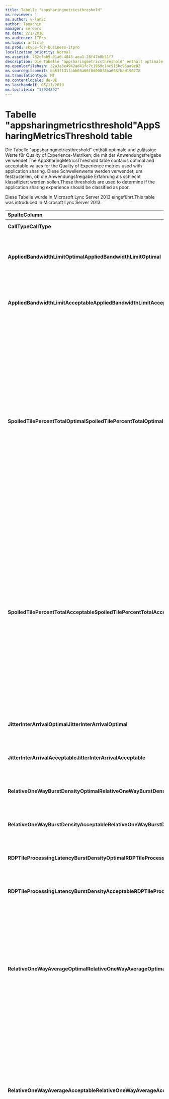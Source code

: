 ```yaml
---
title: Tabelle "appsharingmetricsthreshold"
ms.reviewer: ''
ms.author: v-lanac
author: lanachin
manager: serdars
ms.date: 2/1/2018
ms.audience: ITPro
ms.topic: article
ms.prod: skype-for-business-itpro
localization_priority: Normal
ms.assetid: 782cfab9-01a6-4843-aea1-28f47b0b51f7
description: Die Tabelle "appsharingmetricsthreshold" enthält optimale und zulässige Werte für Quality of Experience-Metriken, die mit der Anwendungsfreigabe verwendet. Diese Schwellenwerte werden verwendet, um festzustellen, ob die Anwendungsfreigabe Erfahrung als schlecht klassifiziert werden sollen.
ms.openlocfilehash: 32a3a8e4942ad41fc7c1969c14c915bc95aa9e82
ms.sourcegitcommit: bb53f131fabb03a66f0d000f8ba668fbad190778
ms.translationtype: MT
ms.contentlocale: de-DE
ms.lasthandoff: 05/11/2019
ms.locfileid: "33924892"
---
```

# <a name="appsharingmetricsthreshold-table"></a><span data-ttu-id="d851b-104">Tabelle "appsharingmetricsthreshold"</span><span class="sxs-lookup"><span data-stu-id="d851b-104">AppSharingMetricsThreshold table</span></span>
 
<span data-ttu-id="d851b-105">Die Tabelle "appsharingmetricsthreshold" enthält optimale und zulässige Werte für Quality of Experience-Metriken, die mit der Anwendungsfreigabe verwendet.</span><span class="sxs-lookup"><span data-stu-id="d851b-105">The AppSharingMetricsThreshold table contains optimal and acceptable values for the Quality of Experience metrics used with application sharing.</span></span> <span data-ttu-id="d851b-106">Diese Schwellenwerte werden verwendet, um festzustellen, ob die Anwendungsfreigabe Erfahrung als schlecht klassifiziert werden sollen.</span><span class="sxs-lookup"><span data-stu-id="d851b-106">These thresholds are used to determine if the application sharing experience should be classified as poor.</span></span>
  
<span data-ttu-id="d851b-107">Diese Tabelle wurde in Microsoft Lync Server 2013 eingeführt.</span><span class="sxs-lookup"><span data-stu-id="d851b-107">This table was introduced in Microsoft Lync Server 2013.</span></span>
  
|<span data-ttu-id="d851b-108">**Spalte**</span><span class="sxs-lookup"><span data-stu-id="d851b-108">**Column**</span></span>|<span data-ttu-id="d851b-109">**Datentyp**</span><span class="sxs-lookup"><span data-stu-id="d851b-109">**Data Type**</span></span>|<span data-ttu-id="d851b-110">**Schlüssel/Index**</span><span class="sxs-lookup"><span data-stu-id="d851b-110">**Key/Index**</span></span>|<span data-ttu-id="d851b-111">**Details**</span><span class="sxs-lookup"><span data-stu-id="d851b-111">**Details**</span></span>|
|:-----|:-----|:-----|:-----|
|<span data-ttu-id="d851b-112">**CallType**</span><span class="sxs-lookup"><span data-stu-id="d851b-112">**CallType**</span></span> <br/> |<span data-ttu-id="d851b-113">int</span><span class="sxs-lookup"><span data-stu-id="d851b-113">int</span></span>  <br/> |<span data-ttu-id="d851b-114">Primary</span><span class="sxs-lookup"><span data-stu-id="d851b-114">Primary</span></span>  <br/> |<span data-ttu-id="d851b-115">Typ des getätigten Anrufs.</span><span class="sxs-lookup"><span data-stu-id="d851b-115">Type of call that was placed.</span></span>  <br/> |
|<span data-ttu-id="d851b-116">**AppliedBandwidthLimitOptimal**</span><span class="sxs-lookup"><span data-stu-id="d851b-116">**AppliedBandwidthLimitOptimal**</span></span> <br/> |<span data-ttu-id="d851b-117">int</span><span class="sxs-lookup"><span data-stu-id="d851b-117">int</span></span>  <br/> ||<span data-ttu-id="d851b-118">Optimale Bandbreite Beschränkung für die Anwendungsfreigabe.</span><span class="sxs-lookup"><span data-stu-id="d851b-118">Optimal bandwidth limitation for application sharing.</span></span> <span data-ttu-id="d851b-119">Der Standardwert ist 1000000.</span><span class="sxs-lookup"><span data-stu-id="d851b-119">The default value is 1000000.</span></span>  <br/> |
|<span data-ttu-id="d851b-120">**AppliedBandwidthLimitAcceptable**</span><span class="sxs-lookup"><span data-stu-id="d851b-120">**AppliedBandwidthLimitAcceptable**</span></span> <br/> |<span data-ttu-id="d851b-121">int</span><span class="sxs-lookup"><span data-stu-id="d851b-121">int</span></span>  <br/> ||<span data-ttu-id="d851b-122">Zulässige Bandbreite Beschränkung für die Anwendungsfreigabe.</span><span class="sxs-lookup"><span data-stu-id="d851b-122">Acceptable bandwidth limitation for application sharing.</span></span> <span data-ttu-id="d851b-123">Der Standardwert ist 500000.</span><span class="sxs-lookup"><span data-stu-id="d851b-123">The default value is 500000.</span></span>  <br/> |
|<span data-ttu-id="d851b-124">**SpoiledTilePercentTotalOptimal**</span><span class="sxs-lookup"><span data-stu-id="d851b-124">**SpoiledTilePercentTotalOptimal**</span></span> <br/> |<span data-ttu-id="d851b-125">decimal(5,2)</span><span class="sxs-lookup"><span data-stu-id="d851b-125">decimal(5,2)</span></span>  <br/> ||<span data-ttu-id="d851b-126">Optimale Prozentsatz für "schlechte" Kacheln zum Klassifizieren von eine Anwendungsfreigabe Qualität.</span><span class="sxs-lookup"><span data-stu-id="d851b-126">Optimal percentage rate for "spoiled" tiles for classifying an Application Sharing quality.</span></span> <span data-ttu-id="d851b-127">Dieser Wert ist der Prozentsatz des Inhalts von des mitbenutzenden Projekts, die den Viewer nicht erreicht hat.</span><span class="sxs-lookup"><span data-stu-id="d851b-127">This value is the percentage of the content from the sharer that did not reach the viewer.</span></span> <span data-ttu-id="d851b-128">Inhalt möglicherweise verworfen (oder hat) beim des mitbenutzenden Projekts verwirft Kacheln aus der grafikquelle oder die ASMCU werden verworfen nebeneinander angeordnet werden nebeneinander angeordnet von mitbenutzenden fest.</span><span class="sxs-lookup"><span data-stu-id="d851b-128">Content may be discarded (or spoiled) when the sharer discards tiles from the graphics source or the ASMCU tiles discards tiles from Sharer respectively.</span></span> <span data-ttu-id="d851b-129">Der Standardwert beträgt 11 %.</span><span class="sxs-lookup"><span data-stu-id="d851b-129">The default value is 11 percent.</span></span>  <br/> |
|<span data-ttu-id="d851b-130">**SpoiledTilePercentTotalAcceptable**</span><span class="sxs-lookup"><span data-stu-id="d851b-130">**SpoiledTilePercentTotalAcceptable**</span></span> <br/> |<span data-ttu-id="d851b-131">decimal(5,2)</span><span class="sxs-lookup"><span data-stu-id="d851b-131">decimal(5,2)</span></span>  <br/> ||<span data-ttu-id="d851b-132">Akzeptabler Prozentsatz für "schlechte" Kacheln zum Klassifizieren von eine Anwendungsfreigabe Qualität.</span><span class="sxs-lookup"><span data-stu-id="d851b-132">Acceptable percentage rate for "spoiled" tiles for classifying an Application Sharing quality.</span></span> <span data-ttu-id="d851b-133">Dieser Wert ist der Prozentsatz des Inhalts von des mitbenutzenden Projekts, die den Viewer nicht erreicht hat.</span><span class="sxs-lookup"><span data-stu-id="d851b-133">This value is the percentage of the content from the sharer that did not reach the viewer.</span></span> <span data-ttu-id="d851b-134">Inhalt möglicherweise verworfen (oder hat) beim des mitbenutzenden Projekts verwirft Kacheln aus der grafikquelle oder die ASMCU werden verworfen nebeneinander angeordnet werden nebeneinander angeordnet von mitbenutzenden fest.</span><span class="sxs-lookup"><span data-stu-id="d851b-134">Content may be discarded (or spoiled) when the sharer discards tiles from the graphics source or the ASMCU tiles discards tiles from Sharer respectively.</span></span> <span data-ttu-id="d851b-135">Der Standardwert ist 36 Prozent.</span><span class="sxs-lookup"><span data-stu-id="d851b-135">The default value is 36 percent.</span></span>  <br/> |
|<span data-ttu-id="d851b-136">**JitterInterArrivalOptimal**</span><span class="sxs-lookup"><span data-stu-id="d851b-136">**JitterInterArrivalOptimal**</span></span> <br/> |<span data-ttu-id="d851b-137">int</span><span class="sxs-lookup"><span data-stu-id="d851b-137">int</span></span>  <br/> ||<span data-ttu-id="d851b-138">Diese Spalte wird nicht in Microsoft Lync Server 2013 verwendet.</span><span class="sxs-lookup"><span data-stu-id="d851b-138">This column is not used in Microsoft Lync Server 2013.</span></span>  <br/> |
|<span data-ttu-id="d851b-139">**JitterInterArrivalAcceptable**</span><span class="sxs-lookup"><span data-stu-id="d851b-139">**JitterInterArrivalAcceptable**</span></span> <br/> |<span data-ttu-id="d851b-140">int</span><span class="sxs-lookup"><span data-stu-id="d851b-140">int</span></span>  <br/> ||<span data-ttu-id="d851b-141">Diese Spalte wird nicht in Microsoft Lync Server 2013 verwendet.</span><span class="sxs-lookup"><span data-stu-id="d851b-141">This column is not used in Microsoft Lync Server 2013.</span></span>  <br/> |
|<span data-ttu-id="d851b-142">**RelativeOneWayBurstDensityOptimal**</span><span class="sxs-lookup"><span data-stu-id="d851b-142">**RelativeOneWayBurstDensityOptimal**</span></span> <br/> |<span data-ttu-id="d851b-143">float</span><span class="sxs-lookup"><span data-stu-id="d851b-143">float</span></span>  <br/> ||<span data-ttu-id="d851b-144">Diese Spalte wird nicht in Microsoft Lync Server 2013 verwendet.</span><span class="sxs-lookup"><span data-stu-id="d851b-144">This column is not used in Microsoft Lync Server 2013.</span></span>  <br/> |
|<span data-ttu-id="d851b-145">**RelativeOneWayBurstDensityAcceptable**</span><span class="sxs-lookup"><span data-stu-id="d851b-145">**RelativeOneWayBurstDensityAcceptable**</span></span> <br/> |<span data-ttu-id="d851b-146">float</span><span class="sxs-lookup"><span data-stu-id="d851b-146">float</span></span>  <br/> ||<span data-ttu-id="d851b-147">Diese Spalte wird nicht in Microsoft Lync Server 2013 verwendet.</span><span class="sxs-lookup"><span data-stu-id="d851b-147">This column is not used in Microsoft Lync Server 2013.</span></span>  <br/> |
|<span data-ttu-id="d851b-148">**RDPTileProcessingLatencyBurstDensityOptimal**</span><span class="sxs-lookup"><span data-stu-id="d851b-148">**RDPTileProcessingLatencyBurstDensityOptimal**</span></span> <br/> |<span data-ttu-id="d851b-149">float</span><span class="sxs-lookup"><span data-stu-id="d851b-149">float</span></span>  <br/> ||<span data-ttu-id="d851b-150">Diese Spalte wird nicht in Microsoft Lync Server 2013 verwendet.</span><span class="sxs-lookup"><span data-stu-id="d851b-150">This column is not used in Microsoft Lync Server 2013.</span></span>  <br/> |
|<span data-ttu-id="d851b-151">**RDPTileProcessingLatencyBurstDensityAcceptable**</span><span class="sxs-lookup"><span data-stu-id="d851b-151">**RDPTileProcessingLatencyBurstDensityAcceptable**</span></span> <br/> |<span data-ttu-id="d851b-152">float</span><span class="sxs-lookup"><span data-stu-id="d851b-152">float</span></span>  <br/> ||<span data-ttu-id="d851b-153">Diese Spalte wird nicht in Microsoft Lync Server 2013 verwendet.</span><span class="sxs-lookup"><span data-stu-id="d851b-153">This column is not used in Microsoft Lync Server 2013.</span></span>  <br/> |
|<span data-ttu-id="d851b-154">**RelativeOneWayAverageOptimal**</span><span class="sxs-lookup"><span data-stu-id="d851b-154">**RelativeOneWayAverageOptimal**</span></span> <br/> |<span data-ttu-id="d851b-155">float</span><span class="sxs-lookup"><span data-stu-id="d851b-155">float</span></span>  <br/> ||<span data-ttu-id="d851b-156">Optimale Wert für die relative unidirektionale Verzögerung zwischen den beiden Medien Endpunkten der Anwendungsfreigabe beteiligt.</span><span class="sxs-lookup"><span data-stu-id="d851b-156">Optimal value for the relative one-way delay between the two media endpoints involved in the application sharing.</span></span> <span data-ttu-id="d851b-157">Dies ist ein Single-Hop-Latenzmaß.</span><span class="sxs-lookup"><span data-stu-id="d851b-157">This is a single-hop latency measure.</span></span> <span data-ttu-id="d851b-158">Der Standardwert ist 1,0 Sekunden.</span><span class="sxs-lookup"><span data-stu-id="d851b-158">The default value is 1.0 seconds.</span></span>  <br/> <span data-ttu-id="d851b-159">Die Spalte wurde in Microsoft Lync Server 2013 eingeführt.</span><span class="sxs-lookup"><span data-stu-id="d851b-159">The column was introduced in Microsoft Lync Server 2013.</span></span>  <br/> |
|<span data-ttu-id="d851b-160">**RelativeOneWayAverageAcceptable**</span><span class="sxs-lookup"><span data-stu-id="d851b-160">**RelativeOneWayAverageAcceptable**</span></span> <br/> |<span data-ttu-id="d851b-161">float</span><span class="sxs-lookup"><span data-stu-id="d851b-161">float</span></span>  <br/> ||<span data-ttu-id="d851b-162">Optimale Wert für die relative unidirektionale Verzögerung zwischen den beiden Medien Endpunkten der Anwendungsfreigabe beteiligt.</span><span class="sxs-lookup"><span data-stu-id="d851b-162">Optimal value for the relative one-way delay between the two media endpoints involved in the application sharing.</span></span> <span data-ttu-id="d851b-163">Dies ist ein Single-Hop-Latenzmaß.</span><span class="sxs-lookup"><span data-stu-id="d851b-163">This is a single-hop latency measure.</span></span> <span data-ttu-id="d851b-164">Der Standardwert ist 1.75 Sekunden.</span><span class="sxs-lookup"><span data-stu-id="d851b-164">The default value is 1.75 seconds.</span></span>  <br/> <span data-ttu-id="d851b-165">Die Spalte wurde in Microsoft Lync Server 2013 eingeführt.</span><span class="sxs-lookup"><span data-stu-id="d851b-165">The column was introduced in Microsoft Lync Server 2013.</span></span>  <br/> |
|<span data-ttu-id="d851b-166">**RDPTileProcessingLatencyAverageOptimal**</span><span class="sxs-lookup"><span data-stu-id="d851b-166">**RDPTileProcessingLatencyAverageOptimal**</span></span> <br/> |<span data-ttu-id="d851b-167">float</span><span class="sxs-lookup"><span data-stu-id="d851b-167">float</span></span>  <br/> ||<span data-ttu-id="d851b-168">Optimale Wert, der die durchschnittliche Wartezeit in der AS-Konferenzserver für die Dauer der Sitzung anzeigen Verarbeitung RDP-Kachel.</span><span class="sxs-lookup"><span data-stu-id="d851b-168">Optimal value of the average RDP tile processing latency in the AS Conferencing Server over the duration of the viewing session.</span></span> <span data-ttu-id="d851b-169">Wartezeit ist der Zeitunterschied zwischen beim Starten Frame auf dem Server (mitbenutzenden oder MCU je nach Szenario) codiert wird und den gleichen starten Frame wird auf den Viewer decodiert.</span><span class="sxs-lookup"><span data-stu-id="d851b-169">Latency is the time difference between when the Start Frame is encoded on the server (sharer or MCU depending on the scenario) and the same Start Frame is decoded on the viewer.</span></span>  <br/> <span data-ttu-id="d851b-170">Ein hoher Durchschnitt zeigt eine längere Verzögerung bei der Anzeige an.</span><span class="sxs-lookup"><span data-stu-id="d851b-170">A high average reflects a longer delay in the viewing experience.</span></span> <span data-ttu-id="d851b-171">Ein überlasteter Konferenzserver zeigt gegebenenfalls höhere durchschnittliche Verzögerungen an.</span><span class="sxs-lookup"><span data-stu-id="d851b-171">An overloaded conferencing server may experience higher average delays.</span></span> <span data-ttu-id="d851b-172">Der Standardwert ist 200 ms.</span><span class="sxs-lookup"><span data-stu-id="d851b-172">The default value is 200ms.</span></span>  <br/> <span data-ttu-id="d851b-173">Die Spalte wurde in Microsoft Lync Server 2013 eingeführt.</span><span class="sxs-lookup"><span data-stu-id="d851b-173">The column was introduced in Microsoft Lync Server 2013.</span></span>  <br/> |
|<span data-ttu-id="d851b-174">**RDPTileProcessingLatencyAverageAcceptable**</span><span class="sxs-lookup"><span data-stu-id="d851b-174">**RDPTileProcessingLatencyAverageAcceptable**</span></span> <br/> |<span data-ttu-id="d851b-175">float</span><span class="sxs-lookup"><span data-stu-id="d851b-175">float</span></span>  <br/> ||<span data-ttu-id="d851b-176">Akzeptabler Wert für die durchschnittliche Wartezeit in der AS-Konferenzserver für die Dauer der Sitzung anzeigen Verarbeitung RDP-Kachel.</span><span class="sxs-lookup"><span data-stu-id="d851b-176">Acceptable value of the average RDP tile processing latency in the AS Conferencing Server over the duration of the viewing session.</span></span> <span data-ttu-id="d851b-177">Wartezeit ist der Zeitunterschied zwischen beim Starten Frame auf dem Server (mitbenutzenden oder MCU je nach Szenario) codiert wird und den gleichen starten Frame wird auf den Viewer decodiert.</span><span class="sxs-lookup"><span data-stu-id="d851b-177">Latency is the time difference between when the Start Frame is encoded on the server (sharer or MCU depending on the scenario) and the same Start Frame is decoded on the viewer.</span></span>  <br/> <span data-ttu-id="d851b-178">Ein hoher Durchschnitt zeigt eine längere Verzögerung bei der Anzeige an.</span><span class="sxs-lookup"><span data-stu-id="d851b-178">A high average reflects a longer delay in the viewing experience.</span></span> <span data-ttu-id="d851b-179">Ein überlasteter Konferenzserver zeigt gegebenenfalls höhere durchschnittliche Verzögerungen an.</span><span class="sxs-lookup"><span data-stu-id="d851b-179">An overloaded conferencing server may experience higher average delays.</span></span> <span data-ttu-id="d851b-180">Der Standardwert ist 200 ms.</span><span class="sxs-lookup"><span data-stu-id="d851b-180">The default value is 200ms.</span></span>  <br/> <span data-ttu-id="d851b-181">Die Spalte wurde in Microsoft Lync Server 2013 eingeführt.</span><span class="sxs-lookup"><span data-stu-id="d851b-181">The column was introduced in Microsoft Lync Server 2013.</span></span>  <br/> |
   

